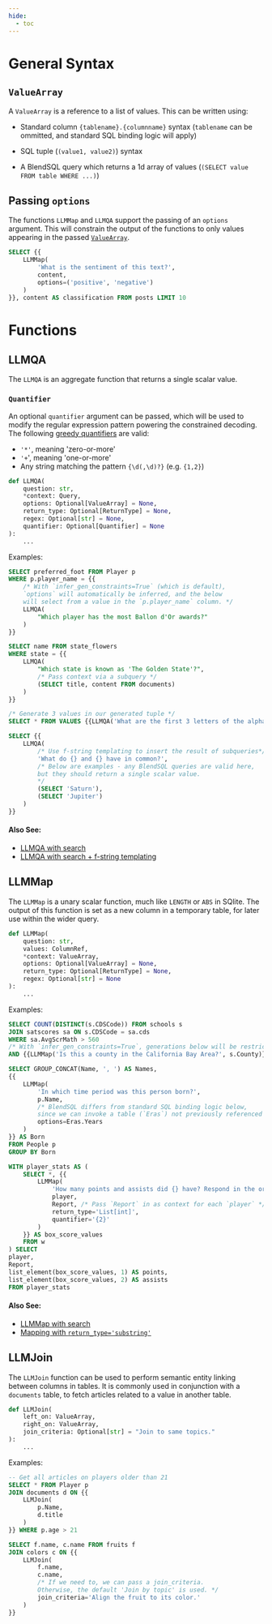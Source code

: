 ```yaml
---
hide:
  - toc
---
```

# **General Syntax**
## `ValueArray`

A `ValueArray` is a reference to a list of values. This can be written using:

- Standard column `{tablename}.{columnname}` syntax (`tablename` can be ommitted, and standard SQL binding logic will apply)

- SQL tuple (`(value1, value2)`) syntax

- A BlendSQL query which returns a 1d array of values (`(SELECT value FROM table WHERE ...)`)

## Passing `options`

The functions `LLMMap` and `LLMQA` support the passing of an `options` argument. This will constrain the output of the functions to only values appearing in the passed [`ValueArray`](#`valuearray`).

```sql
SELECT {{
    LLMMap(
        'What is the sentiment of this text?',
        content,
        options=('positive', 'negative')
    )      
}}, content AS classification FROM posts LIMIT 10
```

# **Functions**
## LLMQA

The `LLMQA` is an aggregate function that returns a single scalar value.

### `Quantifier`

An optional `quantifier` argument can be passed, which will be used to modify the regular expression pattern powering the constrained decoding. The following [greedy quantifiers](https://learn.microsoft.com/en-us/dotnet/standard/base-types/quantifiers-in-regular-expressions) are valid:

- `'*'`, meaning 'zero-or-more'
- `'+`', meaning 'one-or-more'
- Any string matching the pattern `{\d(,\d)?}` (e.g. `{1,2}`)

```python
def LLMQA(
    question: str,
    *context: Query,
    options: Optional[ValueArray] = None,
    return_type: Optional[ReturnType] = None,
    regex: Optional[str] = None,
    quantifier: Optional[Quantifier] = None
):
    ...
```

Examples:
```sql
SELECT preferred_foot FROM Player p
WHERE p.player_name = {{
    /* With `infer_gen_constraints=True` (which is default),
    `options` will automatically be inferred, and the below
    will select from a value in the `p.player_name` column. */
    LLMQA(
        "Which player has the most Ballon d'Or awards?"
    )
}}
```

```sql
SELECT name FROM state_flowers
WHERE state = {{
    LLMQA(
        "Which state is known as 'The Golden State'?",
        /* Pass context via a subquery */
        (SELECT title, content FROM documents)
    )
}}
```

```sql
/* Generate 3 values in our generated tuple */
SELECT * FROM VALUES {{LLMQA('What are the first 3 letters of the alphabet?', quantifier='{3}')}}
```

```sql
SELECT {{
    LLMQA(
        /* Use f-string templating to insert the result of subqueries*/
        'What do {} and {} have in common?',
        /* Below are examples - any BlendSQL queries are valid here, 
        but they should return a single scalar value.   
        */
        (SELECT 'Saturn'),
        (SELECT 'Jupiter')
    )    
}}
```

#### Also See:
- [LLMQA with search](https://github.com/parkervg/blendsql/blob/main/examples/vector-search-reduce.py)
- [LLMQA with search + f-string templating](https://github.com/parkervg/blendsql/blob/main/examples/llmqa-f-string.py#L9)

## LLMMap

The `LLMMap` is a unary scalar function, much like `LENGTH` or `ABS` in SQlite. The output of this function is set as a new column in a temporary table, for later use within the wider query.

```python
def LLMMap(
    question: str,
    values: ColumnRef,
    *context: ValueArray,
    options: Optional[ValueArray] = None,
    return_type: Optional[ReturnType] = None,
    regex: Optional[str] = None
):
    ...
```

Examples:
```sql
SELECT COUNT(DISTINCT(s.CDSCode)) FROM schools s
JOIN satscores sa ON s.CDSCode = sa.cds
WHERE sa.AvgScrMath > 560
/* With `infer_gen_constraints=True`, generations below will be restricted to a boolean. */
AND {{LLMMap('Is this a county in the California Bay Area?', s.County)}} = TRUE
```

```sql
SELECT GROUP_CONCAT(Name, ', ') AS Names,
{{
    LLMMap(
        'In which time period was this person born?',
        p.Name,
        /* BlendSQL differs from standard SQL binding logic below, 
        since we can invoke a table (`Eras`) not previously referenced */
        options=Eras.Years
    )
}} AS Born
FROM People p
GROUP BY Born
```

```sql
WITH player_stats AS (
    SELECT *, {{
        LLMMap(
            'How many points and assists did {} have? Respond in the order [points, assists]. If a stat is not present for a player, return -1.', 
            player, 
            Report, /* Pass `Report` in as context for each `player` */
            return_type='List[int]',
            quantifier='{2}'
        )
    }} AS box_score_values
    FROM w
) SELECT 
player,
Report,
list_element(box_score_values, 1) AS points,
list_element(box_score_values, 2) AS assists
FROM player_stats
```

#### Also See:
- [LLMMap with search](https://github.com/parkervg/blendsql/blob/main/examples/vector-search-map.py)
- [Mapping with `return_type='substring'`](https://github.com/parkervg/blendsql/blob/main/examples/map-substring.py)

## LLMJoin

The `LLMJoin` function can be used to perform semantic entity linking between columns in tables. It is commonly used in conjunction with a `documents` table, to fetch articles related to a value in another table.

```python
def LLMJoin(
    left_on: ValueArray,
    right_on: ValueArray,
    join_criteria: Optional[str] = "Join to same topics."
):
    ...
```

Examples:
```sql
-- Get all articles on players older than 21
SELECT * FROM Player p
JOIN documents d ON {{
    LLMJoin(
        p.Name,
        d.title
    )
}} WHERE p.age > 21
```

```sql
SELECT f.name, c.name FROM fruits f
JOIN colors c ON {{
    LLMJoin(
        f.name,
        c.name,
        /* If we need to, we can pass a join_criteria.
        Otherwise, the default 'Join by topic' is used. */
        join_criteria='Align the fruit to its color.'
    )
}}
```
